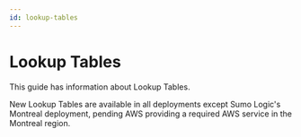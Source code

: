 ```yaml
---
id: lookup-tables
---
```


# Lookup Tables

This guide has information about Lookup Tables. 

New Lookup Tables are available in all deployments except Sumo Logic's
Montreal deployment, pending AWS providing a required AWS service in the
Montreal region.
